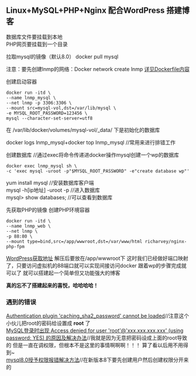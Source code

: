 ## Linux+MySQL+PHP+Nginx 配合WordPress 搭建博客

数据库文件要挂载到本地<br>
PHP网页要挂载到一个目录

拉取mysql的镜像（默认8.0） docker pull mysql

注意：要先创建lnmp的网络：Docker network create lnmp [详见Dockerfile内容](https://github.com/lcePolarBear/Docker_Basic_Config_Note/blob/master/B站-一天掌握Docker/Dockerfile的领域.md)

创建启动容器
```
docker run -itd \
--name lnmp_mysql \
--net lnmp -p 3306:3306 \
--mount src=mysql-vol,dst=/var/lib/mysql \
-e MYSQL_ROOT_PASSWORD=123456 \
mysql --character-set-server=utf8
```

在 /var/lib/docker/volumes/mysql-vol/_data/ 下是初始化的数据库

docker logs lnmp_mysql+docker top lnmp_mysql //常用来进行排错工作

创建数据库 //通过exec将命令传递进docker操作mysql创建一个wp的数据库
```
docker exec lnmp_mysql sh \
-c 'exec mysql -uroot -p"$MYSQL_ROOT_PASSWORD" -e"create database wp"' 
```

yum install mysql //安装数据库客户端<br>
mysql -h[ip地址] -uroot -p //进入数据库<br>
mysql> show databases; //可以查看到数据库<br>

先获取PHP的镜像
创建PHP环境容器
```
docker run -itd \
--name lnmp_web \
--net lnmp \
-p 88:80 \
--mount type=bind,src=/app/wwwroot,dst=/var/www/html richarvey/nginx-php-fpm
```

[WordPress获取地址](https://cn.wordpress.org/download/)
解压后要放在/app/wwwroot下
这时我们已经做好端口映射了，只要访问虚拟机的88端口就可以实现间接访问docker
跟着wp的步骤完成就可以了 就可以搭建起一个简单但又功能强大的博客

**真的忘不了搭建起来的喜悦，哈哈哈哈！**

### 遇到的错误
[Authentication plugin 'caching_sha2_password' cannot be loaded](http://www.cnblogs.com/chuancheng/p/8964385.html)//注意这个小伙儿把root的密码给设置成 **root** 了<br>
[MySQL登录时出现 Access denied for user 'root'@'xxx.xxx.xxx.xxx' (using password: YES) 的原因及解决办法](https://blog.csdn.net/metheir/article/details/85238801)//我就是因为无意把密码设成上面的root导致的 但是一直在调权限，但根本不是这里的事情啊啊啊！！！ 算了看以后用不用得到~<br>
[mysql8.0授予权限报错解决方法](https://blog.csdn.net/skyejy/article/details/80645981)//在新版本8下要先创建用户然后创建权限分开来的